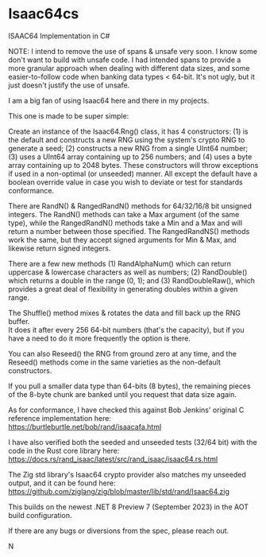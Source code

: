 # Isaac64cs

ISAAC64 Implementation in C#

NOTE: I intend to remove the use of spans & unsafe very soon.  I know some don't want
to build with unsafe code. I had intended spans to provide a more granular approach
when dealing with different data sizes, and some easier-to-follow code when
banking data types < 64-bit.  It's not ugly, but it just doesn't justify the
use of unsafe.

I am a big fan of using Isaac64 here and there in my projects.

This one is made to be super simple:

Create an instance of the Isaac64.Rng() class, it has 4 constructors: (1) is the default
and constructs a new RNG using the system's crypto RNG to generate a seed; (2) constructs
a new RNG from a single UInt64 number; (3) uses a UInt64 array containing up to 256
numbers; and (4) uses a byte array containing up to 2048 bytes.  These constructors
will throw exceptions if used in a non-optimal (or unseeded) manner.  All except the
default have a boolean override value in case you wish to deviate or test for
standards conformance.

There are RandN() & RangedRandN() methods for 64/32/16/8 bit unsigned integers.
The RandN() methods can take a Max argument (of the same type), while the 
RangedRandN() methods take a Min and a Max and will return a number between
those specified. The RangedRandNS() methods work the same, but they accept
signed arguments for Min & Max, and likewise return signed integers.

There are a few new methods (1) RandAlphaNum() which can return uppercase &
lowercase characters as well as numbers; (2) RandDouble() which returns a
double in the range (0, 1); and (3) RandDoubleRaw(), which provides a great
deal of flexibility in generating doubles within a given range.

The Shuffle() method mixes & rotates the data and fill back up the RNG buffer.  
It does it after every 256 64-bit numbers (that's the capacity), but if you have 
a need to do it more frequently the option is there.

You can also Reseed() the RNG from ground zero at any time, and the Reseed()
methods come in the same varieties as the non-default constructors.

If you pull a smaller data type than 64-bits (8 bytes), the remaining pieces 
of the 8-byte chunk are banked until you request that data size again.

As for conformance, I have checked this against Bob Jenkins' original C reference
implementation here: https://burtleburtle.net/bob/rand/isaacafa.html

I have also verified both the seeded and unseeded tests (32/64 bit) with the 
code in the Rust core library here: https://docs.rs/rand_isaac/latest/src/rand_isaac/isaac64.rs.html

The Zig std library's Isaac64 crypto provider also matches my unseeded output,
and it can be found here: https://github.com/ziglang/zig/blob/master/lib/std/rand/Isaac64.zig

This builds on the newest .NET 8 Preview 7 (September 2023) in the AOT build configuration.

If there are any bugs or diversions from the spec, please reach out.

N
